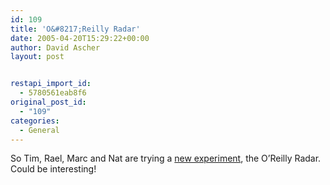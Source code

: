 ```yaml
---
id: 109
title: 'O&#8217;Reilly Radar'
date: 2005-04-20T15:29:22+00:00
author: David Ascher
layout: post


restapi_import_id:
  - 5780561eab8f6
original_post_id:
  - "109"
categories:
  - General
---
```

So Tim, Rael, Marc and Nat are trying a [new experiment](http://radar.oreilly.com/), the O&#8217;Reilly Radar. Could be interesting!